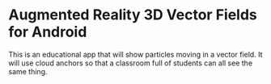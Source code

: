 # Augmented Reality 3D Vector Fields for Android

This is an educational app that will show particles moving in a vector field. It will use cloud anchors so that a classroom full of students can all see the same thing.

